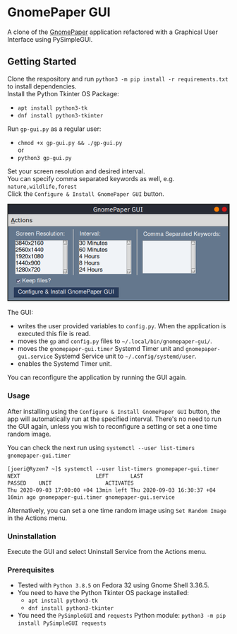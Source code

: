 # GnomePaper GUI

A clone of the [GnomePaper](https://gitlab.com/joerismissaert/gnomepaper) application refactored with a Graphical User Interface using PySimpleGUI.

## Getting Started

Clone the respository and run `python3 -m pip install -r requirements.txt` to install dependencies.  
Install the Python Tkinter OS Package:  
* `apt install python3-tk`  
* `dnf install python3-tkinter`  

Run  `gp-gui.py` as a regular user:
* `chmod +x gp-gui.py && ./gp-gui.py`  
or  
* `python3 gp-gui.py`


Set your screen resolution and desired interval.  
You can specify comma separated keywords as well, e.g. `nature,wildlife,forest`  
Click the `Configure & Install GnomePaper GUI` button. 


![](screenshot.png)


The GUI:
* writes the user provided variables to `config.py`. When the application is executed this file is read.
* moves the `gp` and `config.py` files to `~/.local/bin/gnomepaper-gui/`.
* moves the `gnomepaper-gui.timer` Systemd Timer unit and `gnomepaper-gui.service` Systemd Service unit to `~/.config/systemd/user`.
* enables the Systemd Timer unit.

You can reconfigure the application by running the GUI again. 



### Usage
After installing using the `Configure & Install GnomePaper GUI` button, the app will automatically run at the specified interval.
There's no need to run the GUI again, unless you wish to reconfigure a setting or set a one time random image.

You can check the next run using `systemctl --user list-timers gnomepaper-gui.timer`

```
[joeri@Ryzen7 ~]$ systemctl --user list-timers gnomepaper-gui.timer
NEXT                        LEFT       LAST                        PASSED    UNIT                 ACTIVATES             
Thu 2020-09-03 17:00:00 +04 13min left Thu 2020-09-03 16:30:37 +04 16min ago gnomepaper-gui.timer gnomepaper-gui.service
```

Alternatively,  you can set a one time random image using `Set Random Image` in the Actions menu. 

### Uninstallation
Execute the GUI and select Uninstall Service from the Actions menu.


### Prerequisites
* Tested with `Python 3.8.5` on Fedora 32 using Gnome Shell 3.36.5.
* You need to have the Python Tkinter OS package installed:
  * `apt install python3-tk`
  * `dnf install python3-tkinter`
* You need the `PySimpleGUI` and `requests` Python module: `python3 -m pip install PySimpleGUI requests`
